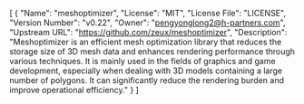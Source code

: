 [
    {
        "Name": "meshoptimizer",
        "License": "MIT",
        "License File": "LICENSE",
        "Version Number": "v0.22",
        "Owner": "pengyonglong2@h-partners.com",
        "Upstream URL": "https://github.com/zeux/meshoptimizer",
        "Description": "Meshoptimizer is an efficient mesh optimization library that reduces the storage size of 3D mesh data and enhances rendering performance through various techniques. It is mainly used in the fields of graphics and game development, especially when dealing with 3D models containing a large number of polygons. It can significantly reduce the rendering burden and improve operational efficiency."
    }
]